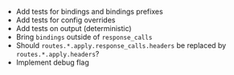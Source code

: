 - Add tests for bindings and bindings prefixes
- Add tests for config overrides
- Add tests on output (deterministic)
- Bring `bindings` outside of `response_calls`
- Should `routes.*.apply.response_calls.headers` be replaced by `routes.*.apply.headers`?
- Implement debug flag
